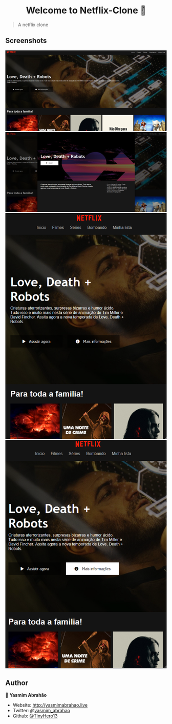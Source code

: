 ﻿<h1 align="center">Welcome to Netflix-Clone 👋</h1>

> A netflix clone

## Screenshots
![Screenshot PC](./img/screen1.png)
![Screenshot PC](./img/screen2.png)
![Screenshot Phone](./img/screen3.png)
![Screenshot Phone](./img/screen4.png)

## Author

👤 **Yasmim Abrahão**

* Website: http://yasmimabrahao.live
* Twitter: [@yasmim\_abrahao](https://twitter.com/yasmim_abrahao)
* Github: [@TinyHero13](https://github.com/TinyHero13)



